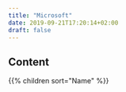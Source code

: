 ```yaml
---
title: "Microsoft"
date: 2019-09-21T17:20:14+02:00
draft: false
---
```


## Content

{{% children sort="Name" %}}
